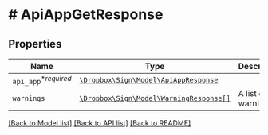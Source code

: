 # # ApiAppGetResponse



## Properties

Name | Type | Description | Notes
------------ | ------------- | ------------- | -------------
| `api_app`<sup>*_required_</sup> | [```\Dropbox\Sign\Model\ApiAppResponse```](ApiAppResponse.md) |    |  |
| `warnings` | [```\Dropbox\Sign\Model\WarningResponse[]```](WarningResponse.md) |  A list of warnings.  |  |

[[Back to Model list]](../../README.md#models) [[Back to API list]](../../README.md#endpoints) [[Back to README]](../../README.md)
